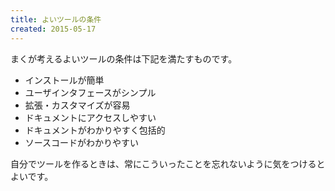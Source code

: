 ```yaml
---
title: よいツールの条件
created: 2015-05-17
---
```


まくが考えるよいツールの条件は下記を満たすものです。

* インストールが簡単
* ユーザインタフェースがシンプル
* 拡張・カスタマイズが容易
* ドキュメントにアクセスしやすい
* ドキュメントがわかりやすく包括的
* ソースコードがわかりやすい

自分でツールを作るときは、常にこういったことを忘れないように気をつけるとよいです。

